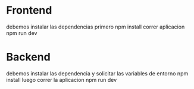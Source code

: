 # Frontend
debemos instalar las dependencias primero 
npm install
correr aplicacion
npm run dev

# Backend
debemos instalar las dependencia y solicitar las variables de entorno 
npm install
luego correr la aplicacion
npm run dev
